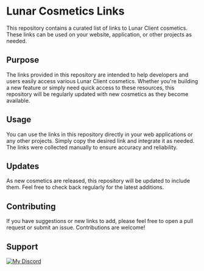 # Lunar Cosmetics Links

This repository contains a curated list of links to Lunar Client cosmetics. These links can be used on your website, application, or other projects as needed.

## Purpose

The links provided in this repository are intended to help developers and users easily access various Lunar Client cosmetics. Whether you're building a new feature or simply need quick access to these resources, this repository will be regularly updated with new cosmetics as they become available.

## Usage

You can use the links in this repository directly in your web applications or any other projects. Simply copy the desired link and integrate it as needed. The links were collected manually to ensure accuracy and reliability.

## Updates

As new cosmetics are released, this repository will be updated to include them. Feel free to check back regularly for the latest additions.

## Contributing

If you have suggestions or new links to add, please feel free to open a pull request or submit an issue. Contributions are welcome!

## Support

[![My Discord](https://discord-readme-badge.vercel.app/api?id=404404699022753792)](https://discord.gg/wMal)
